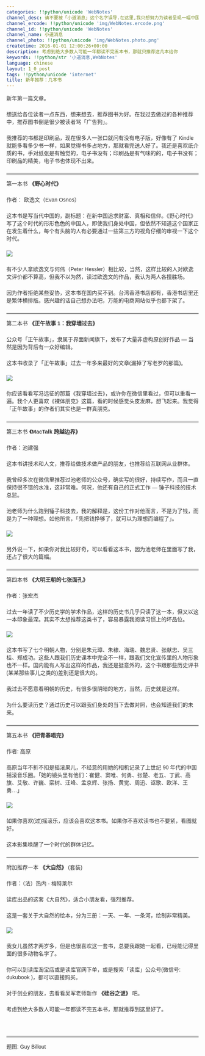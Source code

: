 ```yaml
---
categories: !!python/unicode 'WebNotes'
channel_desc: 请不要被「小道消息」这个名字误导.在这里,我只想努力为读者呈现一幅中国互联网的清明上河图.
channel_ercode: !!python/unicode 'img/WebNotes.ercode.png'
channel_id: !!python/unicode 'WebNotes'
channel_name: 小道消息
channel_photo: !!python/unicode 'img/WebNotes.photo.png'
createtime: 2016-01-01 12:00:26+00:00
description: 考虑到绝大多数人可能一年都读不完五本书，那就只推荐这几本给你
keywords: !!python/str '小道消息,WebNotes'
language: chinese
layout: 1_0_post
tags: !!python/unicode 'internet'
title: 新年推荐：几本书
---
```

<div class="rich_media_content" id="js_content">
<p style="font-family: Avenir, sans-serif; border: 0px; margin-top: 2px; margin-bottom: 22px; outline: 0px; color: rgb(51, 51, 51); white-space: normal;">
         新年第一篇文章。
        </p>
<p style="font-family: Avenir, sans-serif; border: 0px; margin-top: 2px; margin-bottom: 22px; outline: 0px; color: rgb(51, 51, 51); white-space: normal;">
         想送给各位读者一点东西，想来想去，推荐图书为好。在我过去做过的各种推荐中，推荐图书倒是很少被读者骂「广告狗」。
        </p>
<p style="font-family: Avenir, sans-serif; border: 0px; margin-top: 2px; margin-bottom: 22px; outline: 0px; color: rgb(51, 51, 51); white-space: normal;">
         我推荐的书都是印刷品，现在很多人一张口就问有没有电子版，好像有了 Kindle 就能多看多少书一样，如果觉得书多占地方，那就看完送人好了。我还是喜欢纸介质的书，手对纸张是有触觉的，电子书没有；印刷品是有气味的的，电子书没有；印刷品的精美，电子书也体现不出来。
        </p>
<hr style="font-family: Avenir, sans-serif; border-right-width: 0px; border-bottom-width: 0px; border-left-width: 0px; border-top-style: solid; border-top-color: rgb(234, 234, 234); height: 1px; margin-top: 1em; margin-bottom: 1em; color: rgb(51, 51, 51); white-space: normal;"/>
<p style="font-family: Avenir, sans-serif; border: 0px; margin-top: 2px; margin-bottom: 22px; outline: 0px; color: rgb(51, 51, 51); white-space: normal;">
         第一本书
         <strong>
          《野心时代》
         </strong>
</p>
<p style="font-family: Avenir, sans-serif; border: 0px; margin-top: 2px; margin-bottom: 22px; outline: 0px; color: rgb(51, 51, 51); white-space: normal;">
         作者： 欧逸文（Evan Osnos）
        </p>
<p style="font-family: Avenir, sans-serif; border: 0px; margin-top: 2px; margin-bottom: 22px; outline: 0px; color: rgb(51, 51, 51); white-space: normal;">
         这本书是写当代中国的，副标题：在新中国追求财富、真相和信仰。《野心时代》写了这个时代的形形色色的中国人，即使我们身处中国，但依然不知道这个国家正在发生着什么，每个有头脑的人有必要通过一些第三方的视角仔细的审视一下这个时代。
        </p>
<p style="font-family: Avenir, sans-serif; border: 0px; margin-top: 2px; margin-bottom: 22px; outline: 0px; color: rgb(51, 51, 51); white-space: normal;">
<img data-ratio="1.5323741007194245" data-s="300,640" data-src="" data-type="jpeg" data-w="" src="{{ '/img/ow5rEn8QGlH8Hm7kAq6kfDm9mtdH0hnKpxI6QKbpUSnJ1YDvtWibM4jsgb4SmtFLVsJVNJQTFLOUdSmM5N1ellQ.jpeg' | prepend: site.img | replace: '//','/' }}"/>
<br/>
</p>
<p style="font-family: Avenir, sans-serif; border: 0px; margin-top: 2px; margin-bottom: 22px; outline: 0px; color: rgb(51, 51, 51); white-space: normal;">
         有不少人拿欧逸文与何伟（Peter Hessler）相比较，当然，这样比较的人对欧逸文评价都不算高，但我不以为然，读过欧逸文的作品，我认为两人各擅胜场。
        </p>
<p style="font-family: Avenir, sans-serif; border: 0px; margin-top: 2px; margin-bottom: 22px; outline: 0px; color: rgb(51, 51, 51); white-space: normal;">
         因为作者拒绝某些妥协，这本书在国内买不到。台湾香港书店都有，香港书店里还是繁体横排版。感兴趣的话自己想办法吧，万能的电商网站似乎也都下架了。
        </p>
<hr style="font-family: Avenir, sans-serif; border-right-width: 0px; border-bottom-width: 0px; border-left-width: 0px; border-top-style: solid; border-top-color: rgb(234, 234, 234); height: 1px; margin-top: 1em; margin-bottom: 1em; color: rgb(51, 51, 51); white-space: normal;"/>
<p style="font-family: Avenir, sans-serif; border: 0px; margin-top: 2px; margin-bottom: 22px; outline: 0px; color: rgb(51, 51, 51); white-space: normal;">
         第二本书
         <strong>
          《正午故事 1：我穿墙过去》
         </strong>
</p>
<p style="font-family: Avenir, sans-serif; border: 0px; margin-top: 2px; margin-bottom: 22px; outline: 0px; color: rgb(51, 51, 51); white-space: normal;">
         公众号「正午故事」，隶属于界面新闻旗下，发布了大量非虚构原创好作品 — 当然是因为背后有一众好编辑。
        </p>
<p style="font-family: Avenir, sans-serif; border: 0px; margin-top: 2px; margin-bottom: 22px; outline: 0px; color: rgb(51, 51, 51); white-space: normal;">
         这本书收录了「正午故事」过去一年多来最好的文章(漏掉了写老罗的那篇)。
        </p>
<p style="font-family: Avenir, sans-serif; border: 0px; margin-top: 2px; margin-bottom: 22px; outline: 0px; color: rgb(51, 51, 51); white-space: normal;">
<img data-ratio="1.54136690647482" data-s="300,640" data-src="" data-type="jpeg" data-w="" src="{{ '/img/ow5rEn8QGlH8Hm7kAq6kfDm9mtdH0hnKsFClicO68se0buUiaQZ9ibhYKv0InMl9ZEGpr8BoEDhsic4c3n60gZibw7Q.jpeg' | prepend: site.img | replace: '//','/' }}"/>
<br/>
</p>
<p style="font-family: Avenir, sans-serif; border: 0px; margin-top: 2px; margin-bottom: 22px; outline: 0px; color: rgb(51, 51, 51); white-space: normal;">
         你应该看看写冯远征的那篇《我穿墙过去》，或许你在微信里看过，但可以重看一遍。我个人更喜欢《裸体朋克》这篇，看的时候感觉头皮发麻，想飞起来。我觉得「正午故事」的作者们其实也是一群真朋克。
        </p>
<hr style="font-family: Avenir, sans-serif; border-right-width: 0px; border-bottom-width: 0px; border-left-width: 0px; border-top-style: solid; border-top-color: rgb(234, 234, 234); height: 1px; margin-top: 1em; margin-bottom: 1em; color: rgb(51, 51, 51); white-space: normal;"/>
<p style="font-family: Avenir, sans-serif; border: 0px; margin-top: 2px; margin-bottom: 22px; outline: 0px; color: rgb(51, 51, 51); white-space: normal;">
         第三本书
         <strong>
          《MacTalk 跨越边界》
         </strong>
</p>
<p style="font-family: Avenir, sans-serif; border: 0px; margin-top: 2px; margin-bottom: 22px; outline: 0px; color: rgb(51, 51, 51); white-space: normal;">
         作者：池建强
        </p>
<p style="font-family: Avenir, sans-serif; border: 0px; margin-top: 2px; margin-bottom: 22px; outline: 0px; color: rgb(51, 51, 51); white-space: normal;">
         这本书讲技术和人文，推荐给做技术做产品的朋友，也推荐给互联网从业群体。
        </p>
<p style="font-family: Avenir, sans-serif; border: 0px; margin-top: 2px; margin-bottom: 22px; outline: 0px; color: rgb(51, 51, 51); white-space: normal;">
         我曾经多次在微信里推荐过池老师的公众号，确实写的很好，持续写作，而且一直保持很不错的水准，这非常难。何况，他还有自己的正式工作 — 锤子科技的技术总监。
        </p>
<p style="font-family: Avenir, sans-serif; border: 0px; margin-top: 2px; margin-bottom: 22px; outline: 0px; color: rgb(51, 51, 51); white-space: normal;">
         池老师为什么跑到锤子科技去，我的解释是，这份工作对他而言，不是为了钱，而是为了一种理想。如他所言，「先把钱挣够了，就可以为理想而编程了」。
        </p>
<p style="font-family: Avenir, sans-serif; border: 0px; margin-top: 2px; margin-bottom: 22px; outline: 0px; color: rgb(51, 51, 51); white-space: normal;">
<img data-ratio="1" data-s="300,640" data-src="" data-type="jpeg" data-w="350" src="{{ '/img/ow5rEn8QGlH8Hm7kAq6kfDm9mtdH0hnKcOyicjzq6v0UliaZIMLZcKXKFnPvCyHRafdPf8o0SxZRz9Fj3yPcx3Rg.jpeg' | prepend: site.img | replace: '//','/' }}"/>
<br/>
</p>
<p style="font-family: Avenir, sans-serif; border: 0px; margin-top: 2px; margin-bottom: 22px; outline: 0px; color: rgb(51, 51, 51); white-space: normal;">
         另外说一下，如果你对我比较好奇，可以看看这本书，因为池老师在里面写了我，还占了很大的篇幅。
        </p>
<hr style="font-family: Avenir, sans-serif; border-right-width: 0px; border-bottom-width: 0px; border-left-width: 0px; border-top-style: solid; border-top-color: rgb(234, 234, 234); height: 1px; margin-top: 1em; margin-bottom: 1em; color: rgb(51, 51, 51); white-space: normal;"/>
<p style="font-family: Avenir, sans-serif; border: 0px; margin-top: 2px; margin-bottom: 22px; outline: 0px; color: rgb(51, 51, 51); white-space: normal;">
         第四本书
         <strong>
          《大明王朝的七张面孔》
         </strong>
</p>
<p style="font-family: Avenir, sans-serif; border: 0px; margin-top: 2px; margin-bottom: 22px; outline: 0px; color: rgb(51, 51, 51); white-space: normal;">
         作者：张宏杰
        </p>
<p style="font-family: Avenir, sans-serif; border: 0px; margin-top: 2px; margin-bottom: 22px; outline: 0px; color: rgb(51, 51, 51); white-space: normal;">
         过去一年读了不少历史学的学术作品，这样的历史书几乎只读了这一本，但又以这一本印象最深。其实不太想推荐这类书了，容易暴露我阅读习惯上的坏品位。
        </p>
<p style="font-family: Avenir, sans-serif; border: 0px; margin-top: 2px; margin-bottom: 22px; outline: 0px; color: rgb(51, 51, 51); white-space: normal;">
<img data-ratio="1.4244604316546763" data-s="300,640" data-src="" data-type="jpeg" data-w="" src="{{ '/img/ow5rEn8QGlH8Hm7kAq6kfDm9mtdH0hnKM9hZ4fvRJD1lMd7FtbArDmFbIaibZCLj3TeN0iaibQe4ibl7ibAmHVaqbfA.jpeg' | prepend: site.img | replace: '//','/' }}"/>
<br/>
</p>
<p style="font-family: Avenir, sans-serif; border: 0px; margin-top: 2px; margin-bottom: 22px; outline: 0px; color: rgb(51, 51, 51); white-space: normal;">
         这本书写了七个明朝人物，分别是朱元璋、朱棣、海瑞、魏忠贤、张献忠、吴三桂、郑成功。这些人跟我们历史课本中完全不一样，跟我们文化宣传里的人物形象也不一样。国内能有人写出这样的作品，我还是挺意外的，这个书跟那些历史评书(某某那些事儿之类的)差别还是很大的。
        </p>
<p style="font-family: Avenir, sans-serif; border: 0px; margin-top: 2px; margin-bottom: 22px; outline: 0px; color: rgb(51, 51, 51); white-space: normal;">
         我过去不愿意看明朝的历史，有很多很阴暗的地方，当然，历史就是这样。
        </p>
<p style="font-family: Avenir, sans-serif; border: 0px; margin-top: 2px; margin-bottom: 22px; outline: 0px; color: rgb(51, 51, 51); white-space: normal;">
         为什么要读历史？通过历史可以跟我们身处的当下去做对照，也会知道我们的未来。
        </p>
<hr style="font-family: Avenir, sans-serif; border-right-width: 0px; border-bottom-width: 0px; border-left-width: 0px; border-top-style: solid; border-top-color: rgb(234, 234, 234); height: 1px; margin-top: 1em; margin-bottom: 1em; color: rgb(51, 51, 51); white-space: normal;"/>
<p style="font-family: Avenir, sans-serif; border: 0px; margin-top: 2px; margin-bottom: 22px; outline: 0px; color: rgb(51, 51, 51); white-space: normal;">
         第五本书
         <strong>
          《把青春唱完》
         </strong>
</p>
<p style="font-family: Avenir, sans-serif; border: 0px; margin-top: 2px; margin-bottom: 22px; outline: 0px; color: rgb(51, 51, 51); white-space: normal;">
         作者: 高原
        </p>
<p style="font-family: Avenir, sans-serif; border: 0px; margin-top: 2px; margin-bottom: 22px; outline: 0px; color: rgb(51, 51, 51); white-space: normal;">
         高原当年不折不扣是摇滚果儿，不经意的用她的相机记录了上世纪 90 年代的中国摇滚音乐圈。「她的镜头里有他们：崔健、窦唯、何勇、张楚、老五、丁武、高旗、艾敬、许巍、栾树、汪峰、孟京辉、张扬、黄觉、周迅、讴歌、欧洋、王勇…」
        </p>
<p style="font-family: Avenir, sans-serif; border: 0px; margin-top: 2px; margin-bottom: 22px; outline: 0px; color: rgb(51, 51, 51); white-space: normal;">
<img data-ratio="1.3653846153846154" data-s="300,640" data-src="" data-type="jpeg" data-w="312" src="{{ '/img/ow5rEn8QGlH8Hm7kAq6kfDm9mtdH0hnKJUQD4ick7iaVicpZic3jjhwzuQRESgS8ib3PQW7Qic68IibcV4Vr9hyAVXczw.jpeg' | prepend: site.img | replace: '//','/' }}"/>
<br/>
</p>
<p style="font-family: Avenir, sans-serif; border: 0px; margin-top: 2px; margin-bottom: 22px; outline: 0px; color: rgb(51, 51, 51); white-space: normal;">
         如果你喜欢(过)摇滚乐，应该会喜欢这本书。如果你不喜欢读书也不要紧，看图就好。
        </p>
<p style="font-family: Avenir, sans-serif; border: 0px; margin-top: 2px; margin-bottom: 22px; outline: 0px; color: rgb(51, 51, 51); white-space: normal;">
         这本影集唤醒了一个时代的群体记忆。
        </p>
<hr style="font-family: Avenir, sans-serif; border-right-width: 0px; border-bottom-width: 0px; border-left-width: 0px; border-top-style: solid; border-top-color: rgb(234, 234, 234); height: 1px; margin-top: 1em; margin-bottom: 1em; color: rgb(51, 51, 51); white-space: normal;"/>
<p style="font-family: Avenir, sans-serif; border: 0px; margin-top: 2px; margin-bottom: 22px; outline: 0px; color: rgb(51, 51, 51); white-space: normal;">
         附加推荐一本
         <strong>
          《大自然》
         </strong>
         (套装)
        </p>
<p style="font-family: Avenir, sans-serif; border: 0px; margin-top: 2px; margin-bottom: 22px; outline: 0px; color: rgb(51, 51, 51); white-space: normal;">
         作者：（法）热内 · 梅特莱尔
        </p>
<p style="font-family: Avenir, sans-serif; border: 0px; margin-top: 2px; margin-bottom: 22px; outline: 0px; color: rgb(51, 51, 51); white-space: normal;">
         读库出品的这套《大自然》，适合小朋友看，强烈推荐。
        </p>
<p style="font-family: Avenir, sans-serif; border: 0px; margin-top: 2px; margin-bottom: 22px; outline: 0px; color: rgb(51, 51, 51); white-space: normal;">
         这是一套关于大自然的绘本，分为三册：一天、一年、一条河，绘制非常精美。
        </p>
<p style="font-family: Avenir, sans-serif; border: 0px; margin-top: 2px; margin-bottom: 22px; outline: 0px; color: rgb(51, 51, 51); white-space: normal;">
<img data-ratio="1" data-s="300,640" data-src="" data-type="jpeg" data-w="" src="{{ '/img/ow5rEn8QGlH8Hm7kAq6kfDm9mtdH0hnKvYJHpxYlgVmw3ZORSxpInzZCbsV3ywNZvXoYOetSgyI0ibTESOWDia7w.jpeg' | prepend: site.img | replace: '//','/' }}"/>
<br/>
</p>
<p style="font-family: Avenir, sans-serif; border: 0px; margin-top: 2px; margin-bottom: 22px; outline: 0px; color: rgb(51, 51, 51); white-space: normal;">
         我女儿虽然才两岁多，但是也很喜欢这一套书，总要我跟她一起看，已经能记得里面的很多动物名字了。
        </p>
<p style="font-family: Avenir, sans-serif; border: 0px; margin-top: 2px; margin-bottom: 22px; outline: 0px; color: rgb(51, 51, 51); white-space: normal;">
         你可以到读库淘宝店或是读库官网下单，或是搜索「读库」公众号(微信号: dukubook )，都可以直接购买。
        </p>
<p style="font-family: Avenir, sans-serif; border: 0px; margin-top: 2px; margin-bottom: 22px; outline: 0px; color: rgb(51, 51, 51); white-space: normal;">
<span style="color: rgb(51, 51, 51); font-family: Avenir, sans-serif;">
          对于创业的朋友，去看看吴军老师新作
          <strong>
           《硅谷之谜》
          </strong>
          吧。
         </span>
</p>
<p style="font-family: Avenir, sans-serif; border: 0px; margin-top: 2px; margin-bottom: 22px; outline: 0px; color: rgb(51, 51, 51); white-space: normal;">
         考虑到绝大多数人可能一年都读不完五本书，那就推荐到这里好了。
        </p>
<p style="font-family: Avenir, sans-serif; border: 0px; margin-top: 2px; margin-bottom: 22px; outline: 0px; color: rgb(51, 51, 51); white-space: normal;">
<br/>
</p>
<hr style="font-family: Avenir, sans-serif; border-right-width: 0px; border-bottom-width: 0px; border-left-width: 0px; border-top-style: solid; border-top-color: rgb(234, 234, 234); height: 1px; margin-top: 1em; margin-bottom: 1em; color: rgb(51, 51, 51); white-space: normal;"/>
<p style="font-family: Avenir, sans-serif; border: 0px; margin-top: 2px; margin-bottom: 22px; outline: 0px; color: rgb(51, 51, 51); white-space: normal;">
         题图: Guy Billout
        </p>
<p>
<br/>
</p>
</div>